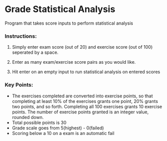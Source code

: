 # Grade Statistical Analysis
Program that takes score inputs to perform statistical analysis 

### Instructions:
1. Simply enter exam score (out of 20) and exercise score (out of 100) seperated by a space.

2. Enter as many exam/exercise score pairs as you would like.

3. Hit enter on an empty input to run statistical analysis on entered scores

### Key Points:      
* The exercises completed are converted into exercise points, so that completing at least 10% of the exercises grants one point, 20% grants two points, and so forth. Completing all 100 exercises grants 10 exercise points. The number of exercise points granted is an integer value, rounded down.
* Total possible points is 30
* Grade scale goes from 5(highest) - 0(failed)
* Scoring below a 10 on a exam is an automatic fail
     

